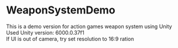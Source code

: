 # WeaponSystemDemo
This is a demo version for action games weapon system using Unity
<br /> Used Unity version: 6000.0.37f1
<br /> If UI is out of camera, try set resolution to 16:9 ration
